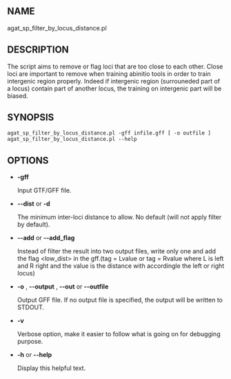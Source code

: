 ## NAME

agat\_sp\_filter\_by\_locus\_distance.pl

## DESCRIPTION

The script aims to remove or flag loci that are too close to each other.
Close loci are important to remove when training abinitio tools in order
to train intergenic region properly. Indeed if intergenic region
(surrouneded part of a locus) contain part of another locus,
the training on intergenic part will be biased.

## SYNOPSIS

```
agat_sp_filter_by_locus_distance.pl -gff infile.gff [ -o outfile ]
agat_sp_filter_by_locus_distance.pl --help
```

## OPTIONS

- **-gff**

    Input GTF/GFF file.

- **--dist** or **-d**

    The minimum inter-loci distance to allow.  No default (will not apply
    filter by default).

- **--add** or **--add\_flag**

    Instead of filter the result into two output files, write only one and add the flag &lt;low\_dist> in the gff.(tag = Lvalue or tag = Rvalue  where L is left and R right and the value is the distance with accordingle the left or right locus)

- **-o** , **--output** , **--out** or **--outfile**

    Output GFF file.  If no output file is specified, the output will be
    written to STDOUT.

- **-v**

    Verbose option, make it easier to follow what is going on for debugging purpose.

- **-h** or **--help**

    Display this helpful text.

